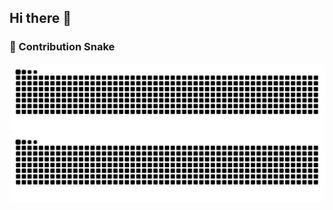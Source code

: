 ## Hi there 👋
### 🐍 Contribution Snake
![snake svg](https://raw.githubusercontent.com/KrzWit/KrzWit/output/github-snake.svg#gh-light-mode-only)
![snake svg](https://raw.githubusercontent.com/KrzWit/KrzWit/output/github-snake-dark.svg#gh-dark-mode-only)

<!--
**KrzWit/KrzWit** is a ✨ _special_ ✨ repository because its `README.md` (this file) appears on your GitHub profile.

Here are some ideas to get you started:

- 🔭 I’m currently working on ...
- 🌱 I’m currently learning ...
- 👯 I’m looking to collaborate on ...
- 🤔 I’m looking for help with ...
- 💬 Ask me about ...
- 📫 How to reach me: ...
- 😄 Pronouns: ...
- ⚡ Fun fact: ...
-->
